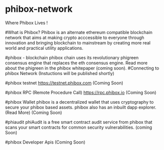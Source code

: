 # phibox-network

Where Phibox Lives !


#What is Phibox?
Phibox is an alternate ethereum compatible blockchain network that aims at making crypto acccessible to everyone through innovation and bringing blockchain to mainstream by creating more real world and practical utility applications. 

#phibox - blockchain
phibox chain uses its revolutionary phigreen consensus engine that replaces the eth consensus engine. Read more about the phigreen in the phibox whitepaper (coming soon). 
#Connecting to phibox Network
 (Instuctions will be published shortly)
 
 #phibox testnet
 https://testnet.phibox.com
 (Coming Soon)
 
 #phibox RPC (Remote Procedure Call)
 https://rpc.phibox.io
 (Coming Soon)
 
 #phibox Wallet
 phibox is a decentralized wallet that uses cryptography to secure your phibox based assets. phibox also has an inbuilt dapp explorer. (Read More)
 (Coming Soon)
 
 #phiaudit
 phiAudit is a free smart contract audit service from phibox that scans your smart contracts for common security vulnerabilities.
 (coming Soon)
 
 #phibox Developer Apis
 (Coming Soon)
 
 
 
